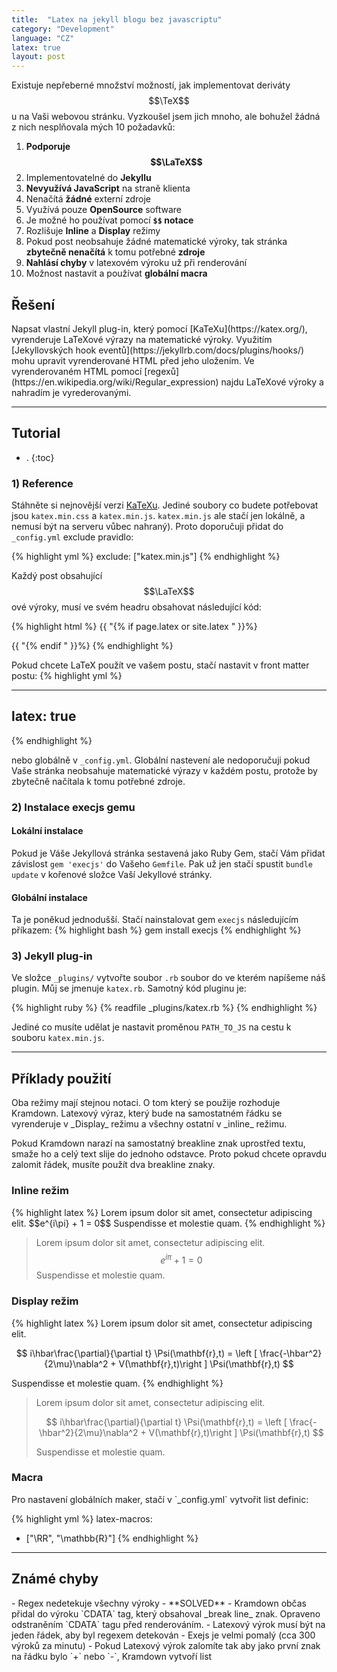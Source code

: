 ```yaml
---
title:  "Latex na jekyll blogu bez javascriptu"
category: "Development"
language: "CZ"
latex: true
layout: post
---
```


Existuje nepřeberné množství možností, jak implementovat deriváty $$\TeX$$u na Vaši webovou stránku. Vyzkoušel jsem jich mnoho, ale bohužel žádná z nich nesplňovala mých 10 požadavků:

1. __Podporuje $$\LaTeX$$__
2. Implementovatelné do __Jekyllu__
3. __Nevyužívá JavaScript__ na straně klienta
4. Nenačítá __žádné__ externí zdroje
5. Využívá pouze __OpenSource__ software
6. Je možné ho používat pomocí __`$$` notace__
7. Rozlišuje __Inline__ a __Display__ režimy
8. Pokud post neobsahuje žádné matematické výroky, tak stránka __zbytečně nenačítá__ k tomu potřebné __zdroje__
9. __Nahlásí chyby__ v latexovém výroku už při renderování
10. Možnost nastavit a používat __globální macra__

<h2 class="no_toc">Řešení</h2>
Napsat vlastní Jekyll plug-in, který pomocí [KaTeXu](https://katex.org/), vyrenderuje LaTeXové výrazy na matematické výroky. Využitím [Jekyllovských hook eventů](https://jekyllrb.com/docs/plugins/hooks/) mohu upravit vyrenderované HTML před jeho uložením. Ve vyrenderovaném HTML pomocí [regexů](https://en.wikipedia.org/wiki/Regular_expression) najdu LaTeXové výroky a nahradím je vyrederovanými.

---

<h2 class="no_toc">Tutorial</h2>

- .
{:toc}


### 1) Reference
Stáhněte si nejnovější verzi [KaTeXu](https://katex.org/). Jediné soubory co budete potřebovat jsou `katex.min.css` a `katex.min.js`. `katex.min.js` ale stačí jen lokálně, a nemusí být na serveru vůbec nahraný). Proto doporučuji přidat do `_config.yml` exclude pravidlo:

{% highlight yml %}
exclude: ["katex.min.js"]
{% endhighlight %}

Každý post obsahující $$\LaTeX$$ové výroky, musí ve svém headru obsahovat následující kód:

{% highlight html %}
{{ "{% if page.latex or site.latex " }}%}
  <link rel="stylesheet" href="{{ '/assets/katex/katex.min.css' | relative_url }}">
{{ "{% endif " }}%}
{% endhighlight %}

Pokud chcete LaTeX použít ve vašem postu, stačí nastavit v front matter postu: {% highlight yml %}

---
latex: true
---
{% endhighlight %}

nebo globálně v `_config.yml`. Globální nastevení ale nedoporučuji pokud Vaše stránka neobsahuje matematické výrazy v každém postu, protože by zbytečně načítala k tomu potřebné zdroje.

### 2) Instalace execjs gemu

#### Lokální instalace
Pokud je Váše Jekyllová stránka sestavená jako Ruby Gem, stačí Vám přidat závislost `gem 'execjs'` do Vašeho `Gemfile`. Pak už jen stačí spustit `bundle update` v kořenové složce Vaší Jekyllové stránky.

#### Globální instalace
Ta je poněkud jednodušší. Stačí nainstalovat gem `execjs` následujícím příkazem:
{% highlight bash %}
gem install execjs
{% endhighlight %}

### 3) Jekyll plug-in

Ve složce `_plugins/` vytvořte soubor `.rb` soubor do ve kterém napíšeme náš plugin. Můj se jmenuje `katex.rb`. Samotný kód pluginu je:

{% highlight ruby %}
{% readfile _plugins/katex.rb %}
{% endhighlight %}

Jediné co musíte udělat je nastavit proměnou `PATH_TO_JS` na cestu k souboru `katex.min.js`.

---

<h2 class="no_toc">Příklady použití</h2>
Oba režimy mají stejnou notaci. O tom který se použije rozhoduje Kramdown. Latexový výraz, který bude na samostatném řádku se vyrenderuje v _Display_ režimu a všechny ostatní v _inline_ režimu.

Pokud Kramdown narazí na samostatný breakline znak uprostřed textu, smaže ho a celý text slije do jednoho odstavce. Proto pokud chcete opravdu zalomit řádek, musíte použít dva breakline znaky. 

<h3 class="no_toc">Inline režim</h3>
{% highlight latex %}
Lorem ipsum dolor sit amet, consectetur adipiscing elit. $$e^{i\pi} + 1 = 0$$ Suspendisse et molestie quam. 
{% endhighlight %}

> Lorem ipsum dolor sit amet, consectetur adipiscing elit. $$e^{i\pi} + 1 = 0$$ Suspendisse et molestie quam. 

<h3 class="no_toc">Display režim</h3>
{% highlight latex %}
Lorem ipsum dolor sit amet, consectetur adipiscing elit. 

$$
i\hbar\frac{\partial}{\partial t} \Psi(\mathbf{r},t) = \left [ \frac{-\hbar^2}{2\mu}\nabla^2 + V(\mathbf{r},t)\right ] \Psi(\mathbf{r},t)
$$

Suspendisse et molestie quam. 
{% endhighlight %}

>Lorem ipsum dolor sit amet, consectetur adipiscing elit. 
>
> $$ 
> i\hbar\frac{\partial}{\partial t} \Psi(\mathbf{r},t) = \left [ \frac{-\hbar^2}{2\mu}\nabla^2 + V(\mathbf{r},t)\right ] \Psi(\mathbf{r},t) 
> $$
>
> Suspendisse et molestie quam. 

<h3 class="no_toc">Macra</h3>
Pro nastavení globálních maker, stačí v `_config.yml` vytvořit list definic:

{% highlight yml %}
latex-macros:
  - ["\\RR", "\\mathbb{R}"]
{% endhighlight %}

---

<h2 class="no_toc">Známé chyby</h2>
- Regex nedetekuje všechny výroky - **SOLVED** - Kramdown občas přidal do výroku `CDATA` tag, který obsahoval _break line_ znak. Opraveno odstraněním `CDATA` tagu před renderováním.
- Latexový výrok musí být na jeden řádek, aby byl regexem detekován
- Exejs je velmi pomalý (cca 300 výroků za minutu)
- Pokud Latexový výrok zalomíte tak aby jako první znak na řádku bylo `+` nebo `-`, Kramdown vytvoří list

